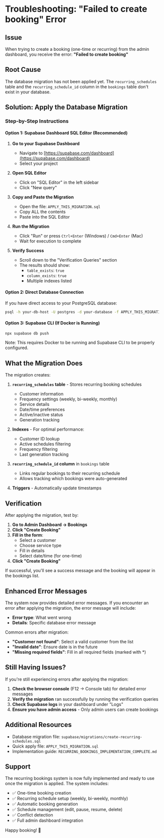 # Troubleshooting: "Failed to create booking" Error

## Issue
When trying to create a booking (one-time or recurring) from the admin dashboard, you receive the error: **"Failed to create booking"**

## Root Cause
The database migration has not been applied yet. The `recurring_schedules` table and the `recurring_schedule_id` column in the `bookings` table don't exist in your database.

## Solution: Apply the Database Migration

### Step-by-Step Instructions

#### Option 1: Supabase Dashboard SQL Editor (Recommended)

1. **Go to your Supabase Dashboard**
   - Navigate to [https://supabase.com/dashboard](https://supabase.com/dashboard)
   - Select your project

2. **Open SQL Editor**
   - Click on "SQL Editor" in the left sidebar
   - Click "New query"

3. **Copy and Paste the Migration**
   - Open the file: `APPLY_THIS_MIGRATION.sql`
   - Copy ALL the contents
   - Paste into the SQL Editor

4. **Run the Migration**
   - Click "Run" or press `Ctrl+Enter` (Windows) / `Cmd+Enter` (Mac)
   - Wait for execution to complete

5. **Verify Success**
   - Scroll down to the "Verification Queries" section
   - The results should show:
     - `table_exists`: `true`
     - `column_exists`: `true`
     - Multiple indexes listed

#### Option 2: Direct Database Connection

If you have direct access to your PostgreSQL database:

```bash
psql -h your-db-host -U postgres -d your-database -f APPLY_THIS_MIGRATION.sql
```

#### Option 3: Supabase CLI (If Docker is Running)

```bash
npx supabase db push
```

Note: This requires Docker to be running and Supabase CLI to be properly configured.

## What the Migration Does

The migration creates:

1. **`recurring_schedules` table** - Stores recurring booking schedules
   - Customer information
   - Frequency settings (weekly, bi-weekly, monthly)
   - Service details
   - Date/time preferences
   - Active/inactive status
   - Generation tracking

2. **Indexes** - For optimal performance:
   - Customer ID lookup
   - Active schedules filtering
   - Frequency filtering
   - Last generation tracking

3. **`recurring_schedule_id` column** in `bookings` table
   - Links regular bookings to their recurring schedule
   - Allows tracking which bookings were auto-generated

4. **Triggers** - Automatically update timestamps

## Verification

After applying the migration, test by:

1. **Go to Admin Dashboard → Bookings**
2. **Click "Create Booking"**
3. **Fill in the form**:
   - Select a customer
   - Choose service type
   - Fill in details
   - Select date/time (for one-time)
4. **Click "Create Booking"**

If successful, you'll see a success message and the booking will appear in the bookings list.

## Enhanced Error Messages

The system now provides detailed error messages. If you encounter an error after applying the migration, the error message will include:
- **Error type**: What went wrong
- **Details**: Specific database error message

Common errors after migration:
- **"Customer not found"**: Select a valid customer from the list
- **"Invalid date"**: Ensure date is in the future
- **"Missing required fields"**: Fill in all required fields (marked with *)

## Still Having Issues?

If you're still experiencing errors after applying the migration:

1. **Check the browser console** (F12 → Console tab) for detailed error messages
2. **Verify the migration** ran successfully by running the verification queries
3. **Check Supabase logs** in your dashboard under "Logs"
4. **Ensure you have admin access** - Only admin users can create bookings

## Additional Resources

- Database migration file: `supabase/migrations/create-recurring-schedules.sql`
- Quick apply file: `APPLY_THIS_MIGRATION.sql`
- Implementation guide: `RECURRING_BOOKINGS_IMPLEMENTATION_COMPLETE.md`

## Support

The recurring bookings system is now fully implemented and ready to use once the migration is applied. The system includes:
- ✅ One-time booking creation
- ✅ Recurring schedule setup (weekly, bi-weekly, monthly)
- ✅ Automatic booking generation
- ✅ Schedule management (edit, pause, resume, delete)
- ✅ Conflict detection
- ✅ Full admin dashboard integration

Happy booking! 🎉
